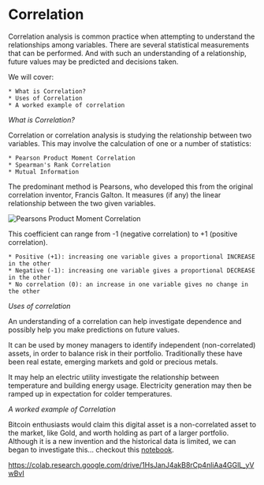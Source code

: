 # Correlation

Correlation analysis is common practice when attempting to understand the relationships among variables. There are several statistical measurements that can be performed. And with such an understanding of a relationship, future values may be predicted and decisions taken.

We will cover:

	* What is Correlation?
	* Uses of Correlation
	* A worked example of correlation

*What is Correlation?*

Correlation or correlation analysis is studying the relationship between two variables. This may involve the calculation of one or a number of statistics:

	* Pearson Product Moment Correlation
	* Spearman's Rank Correlation
	* Mutual Information

The predominant method is Pearsons, who developed this from the original correlation inventor, Francis Galton. It measures (if any) the linear relationship between the two given variables.

![Pearsons Product Moment Correlation](https://siliconmeetssociety.files.wordpress.com/2020/04/ppmc.png)


This coefficient can range from -1 (negative correlation) to +1 (positive correlation).

	* Positive (+1): increasing one variable gives a proportional INCREASE in the other
	* Negative (-1): increasing one variable gives a proportional DECREASE in the other
	* No correlation (0): an increase in one variable gives no change in the other

*Uses of correlation*

An understanding of a correlation can help investigate dependence and possibly help you make predictions on future values.

It can be used by money managers to identify independent (non-correlated) assets, in order to balance risk in their portfolio. Traditionally these have been real estate, emerging markets and gold or precious metals.

It may help an electric utility investigate the relationship between temperature and building energy usage. Electricity generation may then be ramped up in expectation for colder temperatures.

*A worked example of Correlation*

Bitcoin enthusiasts would claim this digital asset is a non-correlated asset to the market, like Gold, and worth holding as part of a larger portfolio. Although it is a new invention and the historical data is limited, we can began to investigate this... checkout this [notebook](https://colab.research.google.com/drive/1HsJanJ4akB8rCp4nliAa4GGlL_yVwBvI).

https://colab.research.google.com/drive/1HsJanJ4akB8rCp4nliAa4GGlL_yVwBvI
